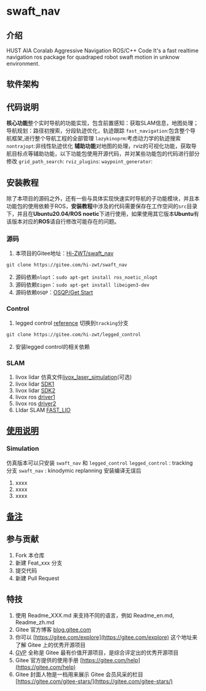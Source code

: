 # swaft_nav

## 介绍
HUST AIA Coralab Aggressive Navigation ROS/C++ Code
It's a fast realtime navigation ros package for quadraped robot swaft motion in unknow environment.

## 软件架构

## 代码说明
**核心功能**整个实时导航的功能实现，包含前置感知：获取SLAM信息，地图处理；导航规划：路径初搜索，分段轨迹优化，轨迹跟踪
`fast_navigation`:包含整个导航框架,进行整个导航工程的全部管理
`lazykinoprm`:考虑动力学的轨迹搜索
`nontrajopt`:非线性轨迹优化
**辅助功能**对地图的处理，rviz的可视化功能，获取导航目标点等辅助功能，以下功能包使用开源代码，并对某些功能包的代码进行部分修改
`grid_path_search`:
`rviz_plugins`:
`waypoint_generator`:


## 安装教程
除了本项目的源码之外，还有一些与具体实现快速实时导航的子功能模块，并且本功能包的使用依赖于ROS，**安装教程**中涉及的代码需要保存在工作空间的`src`目录下，并且在**Ubuntu20.04/ROS noetic**下进行使用，如果使用其它版本**Ubuntu**有该版本对应的**ROS**请自行修改可能存在的问题。

### 源码

1.  本项目的Gitee地址：[Hi-ZWT/swaft_nav](https://gitee.com/hi-zwt/swaft_nav)
```
git clone https://gitee.com/hi-zwt/swaft_nav
```
2.  源码依赖`nlopt`：`sudo apt-get install ros_noetic_nlopt`
3.  源码依赖`Eigen`：`sudo apt-get install libeigen3-dev`
4.  源码依赖`OSQP`：[OSQP/Get Start](https://osqp.org/docs/get_started/)

### Control
1. legged control [reference](https://gitee.com/hi-zwt/legged_control) 切换到`tracking`分支
```
git clone https://gitee.com/hi-zwt/legged_control
```
2. 安装legged control的相关依赖

### SLAM

1. livox lidar 仿真文件[livox_laser_simulation](https://github.com/Livox-SDK/livox_laser_simulation)(可选)
2. livox lidar [SDK1](https://github.com/Livox-SDK/Livox-SDK)
3. livox lidar [SDK2](https://github.com/Livox-SDK/Livox-SDK2)
4. livox ros [driver1](https://github.com/Livox-SDK/livox_ros_driver)
5. livox ros [driver2](https://github.com/Livox-SDK/livox_ros_driver2)
6. LIdar SLAM [FAST_LIO](https://github.com/hku-mars/FAST_LIO)

## [使用说明](./Usage.md)

### Simulation 
仿真版本可以只安装 `swaft_nav` 和 `legged_control`
`legged_control` : tracking 分支
`swaft_nav` : kinodymic replanning
安装编译无误后
1.  xxxx
2.  xxxx
3.  xxxx

## [备注](./commond.md)
## 参与贡献

1.  Fork 本仓库
2.  新建 Feat_xxx 分支
3.  提交代码
4.  新建 Pull Request


## 特技

1.  使用 Readme\_XXX.md 来支持不同的语言，例如 Readme\_en.md, Readme\_zh.md
2.  Gitee 官方博客 [blog.gitee.com](https://blog.gitee.com)
3.  你可以 [https://gitee.com/explore](https://gitee.com/explore) 这个地址来了解 Gitee 上的优秀开源项目
4.  [GVP](https://gitee.com/gvp) 全称是 Gitee 最有价值开源项目，是综合评定出的优秀开源项目
5.  Gitee 官方提供的使用手册 [https://gitee.com/help](https://gitee.com/help)
6.  Gitee 封面人物是一档用来展示 Gitee 会员风采的栏目 [https://gitee.com/gitee-stars/](https://gitee.com/gitee-stars/)
